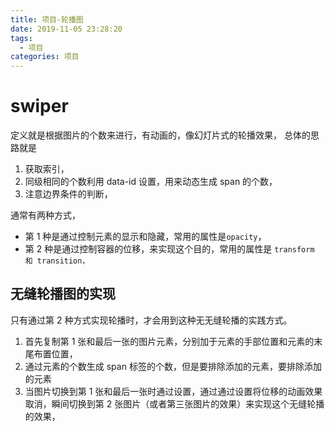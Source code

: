 ```yaml
---
title: 项目-轮播图
date: 2019-11-05 23:28:20
tags:
  - 项目
categories: 项目
---
```


# swiper

定义就是根据图片的个数来进行，有动画的，像幻灯片式的轮播效果，
总体的思路就是

1. 获取索引，
2. 同级相同的个数利用 data-id 设置，用来动态生成 span 的个数，
3. 注意边界条件的判断，

通常有两种方式，

- 第 1 种是通过控制元素的显示和隐藏，常用的属性是`opacity`，
- 第 2 种是通过控制容器的位移，来实现这个目的，常用的属性是 `transform 和 transition，`

## 无缝轮播图的实现

只有通过第 2 种方式实现轮播时，才会用到这种无无缝轮播的实践方式。

1. 首先复制第 1 张和最后一张的图片元素，分别加于元素的手部位置和元素的末尾布置位置，
2. 通过元素的个数生成 span 标签的个数，但是要排除添加的元素，要排除添加的元素
3. 当图片切换到第 1 张和最后一张时通过设置，通过通过设置将位移的动画效果取消，瞬间切换到第 2 张图片（或者第三张图片的效果）来实现这个无缝轮播的效果，
